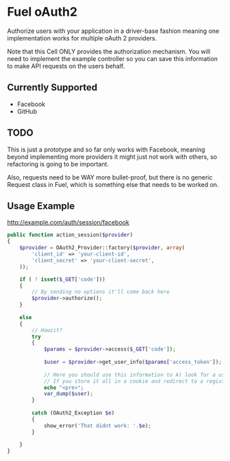 # Fuel oAuth2

Authorize users with your application in a driver-base fashion meaning one implementation works for multiple oAuth 2 providers.

Note that this Cell ONLY provides the authorization mechanism. You will need to implement the example controller so you can save this information to make API requests on the users behalf.

## Currently Supported

- Facebook
- GitHub

## TODO

This is just a prototype and so far only works with Facebook, meaning beyond implementing more providers it might just not work with others, so refactoring is going to be important. 

Also, requests need to be WAY more bullet-proof, but there is no generic Request class in Fuel, which is something else that needs to be worked on.

## Usage Example

http://example.com/auth/session/facebook

```php
public function action_session($provider)
{	
	$provider = OAuth2_Provider::factory($provider, array(
		'client_id' => 'your-client-id',
		'client_secret' => 'your-client-secret',
	));

	if ( ! isset($_GET['code']))
	{
		// By sending no options it'll come back here
		$provider->authorize();
	}
	
	else
	{
		// Howzit?
		try
		{
			$params = $provider->access($_GET['code']);
			
			$user = $provider->get_user_info($params['access_token']);
			
			// Here you should use this information to A) look for a user B) help a new user sign up with existing data.
			// If you store it all in a cookie and redirect to a registration page this is crazy-simple.
			echo "<pre>";
			var_dump($user);
		}
		
		catch (OAuth2_Exception $e)
		{
			show_error('That didnt work: '.$e);
		}
		
	}
}
```